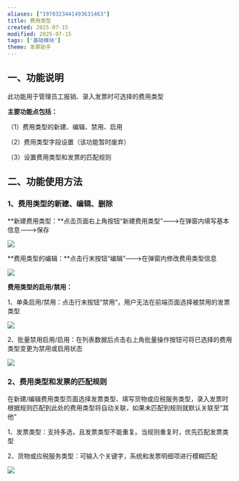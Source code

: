 ```yaml
---
aliases: ["1970323441493631463"]
title: 费用类型
created: 2025-07-15
modified: 2025-07-15
tags: ['基础模块']
theme: 发票助手
---
```


## 一、功能说明

此功能用于管理员工报销、录入发票时可选择的费用类型

**主要功能点包括：**

（1）费用类型的新建、编辑、禁用、启用

（2）费用类型字段设置（该功能暂时废弃）

（3）设置费用类型和发票的匹配规则

## 二、功能使用方法

### 1、费用类型的新建、编辑、删除

**新建费用类型：**点击页面右上角按钮“新建费用类型”--->在弹窗内填写基本信息--->保存

![](93001046a3c493b612baa055fb29a6c6.jpg)

**费用类型的编辑：**点击行末按钮“编辑”--->在弹窗内修改费用类型信息

![](e6aeed9bd3cd1f368716e4021415e7e2.jpg)

**费用类型的启用/禁用：**

1、单条启用/禁用：点击行末按钮“禁用”，用户无法在前端页面选择被禁用的发票类型

![](50ae5f2c0cdbb3b483c394644c1097d8.jpg)

2、批量禁用启用/启用：在列表数据后点击右上角批量操作按钮可将已选择的费用类型变更为禁用或启用状态

![](bb6f81fd4760480c57cf19e38a9dff8d.jpg)

### 2、费用类型和发票的匹配规则

在新建/编辑费用类型页面选择发票类型、填写货物或应税服务类型，录入发票时根据规则匹配到此处的费用类型将自动关联，如果未匹配到规则就默认关联至“其他”

1、发票类型：支持多选，且发票类型不能重复。当规则重复时，优先匹配发票类型

2、货物或应税服务类型：可输入个关键字，系统和发票明细项进行模糊匹配

![](5874577be91cd89bfd015a855b4e73be.jpg)